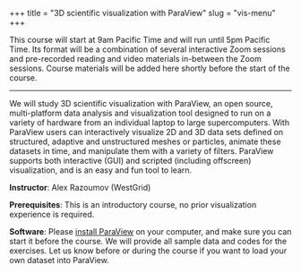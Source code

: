 +++
title = "3D scientific visualization with ParaView"
slug = "vis-menu"
+++

This course will start at 9am Pacific Time and will run until 5pm Pacific Time. Its format will be a combination of
several interactive Zoom sessions and pre-recorded reading and video materials in-between the Zoom sessions. Course
materials will be added here shortly before the start of the course.

<!-- Please download a [ZIP file](https://owncloud.westgrid.ca/index.php/s/yG9xbsYLbLymvdZ/download) with the slides (single -->
<!-- PDF combining all chapters), sample datasets and scripts. -->

---

We will study 3D scientific visualization with ParaView, an open source, multi-platform data analysis and visualization
tool designed to run on a variety of hardware from an individual laptop to large supercomputers. With ParaView users can
interactively visualize 2D and 3D data sets defined on structured, adaptive and unstructured meshes or particles,
animate these datasets in time, and manipulate them with a variety of filters. ParaView supports both interactive (GUI)
and scripted (including offscreen) visualization, and is an easy and fun tool to learn.

**Instructor**: Alex Razoumov (WestGrid)

**Prerequisites**: This is an introductory course, no prior visualization experience is required.

**Software**: Please [install ParaView](https://www.paraview.org/download) on your computer, and make sure you can start
it before the course. We will provide all sample data and codes for the exercises. Let us know before or during the
course if you want to load your own dataset into ParaView.



<!-- {{<cor>}}Zoom{{</cor>}} {{<s>}} {{<cgr>}}9am-9:30am Pacific{{</cgr>}} \ -->
<!-- {{<linktitle url="../vis1" text="Morning opening session">}} -->

<!-- {{<cbr>}}On your own{{</cbr>}} \ -->
<!-- {{<linktitle url="../vis/vis-01-intro" text="Introduction (40 min)">}} \ -->
<!-- {{<linktitle url="../vis/vis-02-arch" text="ParaView architecture and GUI (11 min)">}} \ -->
<!-- {{<linktitle url="../vis/vis-03-import" text="Importing data into ParaView (29 min)">}} \ -->
<!-- {{<linktitle url="../vis/vis-04-filters" text="Working with ParaView filters (35 min)">}} -->

<!-- {{<cor>}}Zoom{{</cor>}} {{<s>}} {{<cgr>}}11:30am-1:30pm Pacific{{</cgr>}} \ -->
<!-- {{<linktitle url="../vis2" text="Mid-day session">}} -->

<!-- {{<cbr>}}On your own{{</cbr>}} \ -->
<!-- {{<linktitle url="../vis/vis-05-export" text="Exporting scenes (5 min)">}} \ -->
<!-- {{<linktitle url="../vis/vis-06-animation" text="Animation in ParaView (14 min)">}} \ -->
<!-- {{<linktitle url="../vis/vis-07-scripting" text="Python scripting in ParaView (30 min)">}} \ -->
<!-- {{<linktitle url="../vis/vis-08-remote" text="Remote and distributed visualization (37 min)">}} \ -->
<!-- {{<linktitle url="../vis/vis-09-summary" text="Summary (4 min)">}} -->

<!-- {{<cor>}}Zoom{{</cor>}} {{<s>}} {{<cgr>}}3pm-5pm Pacific{{</cgr>}} \ -->
<!-- {{<nolinktitle>}}Cover challenges, do some exercises, and wrap up the course.{{</nolinktitle>}} -->
